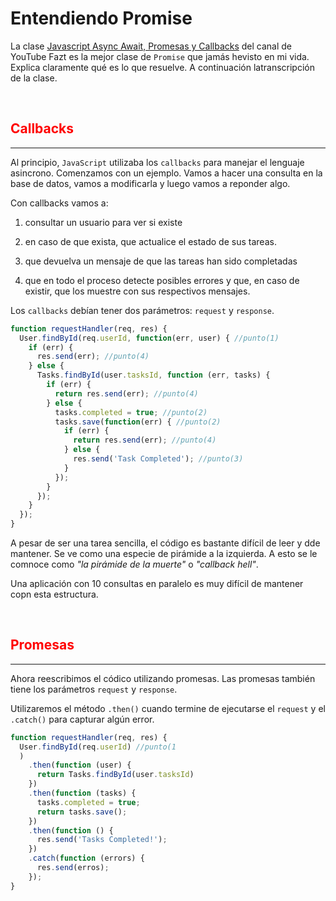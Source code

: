# Entendiendo Promise

La clase [Javascript Async Await, Promesas y Callbacks](https://www.youtube.com/watch?v=Q3HtXuDEy5s) del canal de YouTube Fazt es la mejor clase de `Promise` que jamás hevisto en mi vida. Explica claramente qué es lo que resuelve. A continuación latranscripción de la clase.

<br>

## <span style="color: red"> Callbacks

---

Al principio, `JavaScript` utilizaba los `callbacks` para manejar el lenguaje asincrono. Comenzamos con un ejemplo. Vamos a hacer una consulta en la base de datos, vamos a modificarla y luego vamos a reponder algo.

Con callbacks vamos a:

1) consultar un usuario para ver si existe

1) en caso de que exista, que actualice el estado de sus tareas.

1) que devuelva un mensaje de que las tareas han sido completadas

1) que en todo el proceso detecte posibles errores y que, en caso de existir, que los muestre con sus respectivos mensajes.

Los `callbacks` debían tener dos parámetros: `request` y `response`.

```javascript
function requestHandler(req, res) {
  User.findById(req.userId, function(err, user) { //punto(1)
    if (err) {
      res.send(err); //punto(4)
    } else {
      Tasks.findById(user.tasksId, function (err, tasks) {
        if (err) {
          return res.send(err); //punto(4)
        } else {
          tasks.completed = true; //punto(2)
          tasks.save(function(err) { //punto(2)
            if (err) {
              return res.send(err); //punto(4)
            } else {
              res.send('Task Completed'); //punto(3)
            }
          });
        }
      });
    }
  });
}
```

A pesar de ser una tarea sencilla, el código es bastante difícil de leer y dde mantener. Se ve como una especie de pirámide a la izquierda. A esto se le comnoce como *"la pirámide de la muerte"* o *"callback hell"*.

Una aplicación con 10 consultas en paralelo es muy difícil de mantener copn esta estructura.

<br>

## <span style="color: red"> Promesas

---

Ahora reescribimos el códico utilizando promesas. Las promesas también tiene los parámetros `request` y `response`.

Utilizaremos el método `.then()` cuando termine de ejecutarse el `request` y el `.catch()` para capturar algún error.

```javascript
function requestHandler(req, res) {
  User.findById(req.userId) //punto(1
  )
    .then(function (user) {
      return Tasks.findById(user.tasksId)
    })
    .then(function (tasks) {
      tasks.completed = true;
      return tasks.save();
    })
    .then(function () {
      res.send('Tasks Completed!');
    })
    .catch(function (errors) {
      res.send(erros);
    });
}
```